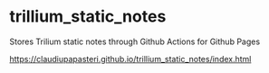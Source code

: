 # trillium_static_notes
Stores Trilium static notes through Github Actions for Github Pages 

https://claudiupapasteri.github.io/trillium_static_notes/index.html
